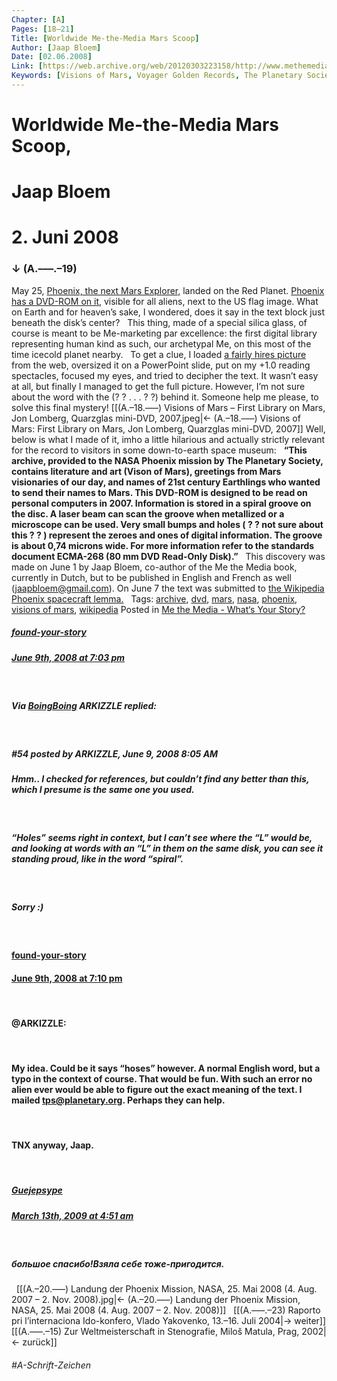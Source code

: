 ```yaml
---
Chapter: [A]
Pages: [18–21]
Title: [Worldwide Me-the-Media Mars Scoop]
Author: [Jaap Bloem]
Date: [02.06.2008]
Link: [https://web.archive.org/web/20120303223158/http://www.methemedia.com/archives/13]
Keywords: [Visions of Mars, Voyager Golden Records, The Planetary Society, Phoenix Mission]
---
```


# Worldwide Me-the-Media Mars Scoop,
# Jaap Bloem
# 2. Juni 2008
### ↓ (A.–––.–19)

May 25, [Phoenix, the next Mars Explorer,](https://web.archive.org/web/20120516043206/http://phoenix.lpl.arizona.edu/05_25_landed_pr.php) landed on the Red Planet. [Phoenix has a DVD-ROM on it](https://web.archive.org/web/20120303165910/http://en.wikipedia.org/wiki/Phoenix_%28spacecraft%29), visible for all aliens, next to the US flag image. What on Earth and for heaven’s sake, I wondered, does it say in the text block just beneath the disk’s center? 
&nbsp;
This thing, made of a special silica glass, of course is meant to be Me-marketing par excellence: the first digital library representing human kind as such, our archetypal Me, on this most of the time icecold planet nearby.
&nbsp;
To get a clue, I loaded [a fairly hires picture](https://web.archive.org/web/20111117045022/http://i195.photobucket.com/albums/z213/effinglibrarian/phoenix_dvd.jpg) from the web, oversized it on a PowerPoint slide, put on my +1.0 reading spectacles, focused my eyes, and tried to decipher the text. It wasn’t easy at all, but finally I managed to get the full picture. However, I’m not sure about the word with the (? ? . . . ? ?) behind it. Someone help me please, to solve this final mystery!
[[(A.–18.–––) Visions of Mars – First Library on Mars, Jon Lomberg, Quarzglas mini-DVD, 2007.jpeg|← (A.–18.–––) Visions of Mars: First Library on Mars, Jon Lomberg, Quarzglas mini-DVD, 2007]] 
Well, below is what I made of it, imho a little hilarious and actually strictly relevant for the record to visitors in some down-to-earth space museum:
&nbsp;
**“This archive, provided to the NASA Phoenix mission by The Planetary Society, contains literature and art (Vison of Mars), greetings from Mars visionaries of our day, and names of 21st century Earthlings who wanted to send their names to Mars. This DVD-ROM is designed to be read on personal computers in 2007. Information is stored in a spiral groove on the disc. A laser beam can scan the groove when metallized or a microscope can be used. Very small bumps and holes ( ? ? not sure about this ? ? ) represent the zeroes and ones of digital information. The groove is about 0,74 microns wide. For more information refer to the standards document ECMA-268 (80 mm DVD Read-Only Disk).”**
&nbsp;
This discovery was made on June 1 by Jaap Bloem, co-author of the Me the Media book, currently in Dutch, but to be published in English and French as well (jaapbloem@gmail.com). On June 7 the text was submitted to [the Wikipedia Phoenix spacecraft lemma.](https://web.archive.org/web/20120303165910/http://en.wikipedia.org/wiki/Phoenix_%28spacecraft%29#The_Phoenix_DVD)
&nbsp;
Tags: [archive](https://web.archive.org/web/20120303223158/http://www.methemedia.com/archives/tag/archive), [dvd](https://web.archive.org/web/20120303223158/http://www.methemedia.com/archives/tag/dvd), [mars](https://web.archive.org/web/20120303223158/http://www.methemedia.com/archives/tag/mars), [nasa](https://web.archive.org/web/20120303223158/http://www.methemedia.com/archives/tag/nasa), [phoenix](https://web.archive.org/web/20120303223158/http://www.methemedia.com/archives/tag/phoenix), [visions of mars](https://web.archive.org/web/20120303223158/http://www.methemedia.com/archives/tag/visions-of-mars), [wikipedia](https://web.archive.org/web/20120303223158/http://www.methemedia.com/archives/tag/wikipedia)
Posted in [Me the Media - What‘s Your Story?](https://web.archive.org/web/20120303223158/http://www.methemedia.com/archives/category/your-me-the-media-stories)
&nbsp;
&nbsp;
##### **[found-your-story](https://web.archive.org/web/20120303223158/http://methemedia.com/)**
##### [June 9th, 2008 at 7:03 pm](https://web.archive.org/web/20120303223158/http://www.methemedia.com/archives/13#comment-315)
&nbsp;
##### Via [BoingBoing](https://web.archive.org/web/20120303223158/http://boingboing.hexten.net/2008/05/26/phoenix-lander-in-de.html) ARKIZZLE replied:
&nbsp;
##### #54 posted by ARKIZZLE, June 9, 2008 8:05 AM
##### Hmm.. I checked for references, but couldn’t find any better than this, which I presume is the same one you used.
&nbsp;
##### “Holes” seems right in context, but I can’t see where the “L” would be, and looking at words with an “L” in them on the same disk, you can see it standing proud, like in the word “spiral”.
&nbsp;
##### Sorry :)
&nbsp;

#### **[found-your-story](https://web.archive.org/web/20120303223158/http://methemedia.com/)**
#### [June 9th, 2008 at 7:10 pm](https://web.archive.org/web/20120303223158/http://www.methemedia.com/archives/13#comment-316)
&nbsp;
#### @ARKIZZLE:
&nbsp;
####  My idea. Could be it says “hoses” however. A normal English word, but a typo in the context of course. That would be fun. With such an error no alien ever would be able to figure out the exact meaning of the text. I mailed tps@planetary.org. Perhaps they can help.
&nbsp;
#### TNX anyway, Jaap.
&nbsp;

##### **[Guejepsype](https://web.archive.org/web/20120303223158/http://xtraid.ru/)**
##### [March 13th, 2009 at 4:51 am](https://web.archive.org/web/20120303223158/http://www.methemedia.com/archives/13#comment-2394)
&nbsp;
##### большое спасибо!Взяла себе тоже-пригодится.
&nbsp;
[[(A.–20.–––) Landung der Phoenix Mission, NASA, 25. Mai 2008 (4. Aug. 2007 – 2. Nov. 2008).jpg|← (A.–20.–––) Landung der Phoenix Mission, NASA, 25. Mai 2008 (4. Aug. 2007 – 2. Nov. 2008)]]
&nbsp;
[[(A.–––.–23) Raporto pri l’internaciona Ido-konfero, Vlado Yakovenko, 13.–16. Juli 2004|→ weiter]]
[[(A.–––.–15) Zur Weltmeisterschaft in Stenografie, Miloš Matula, Prag, 2002|← zurück]]
###### #A-Schrift-Zeichen